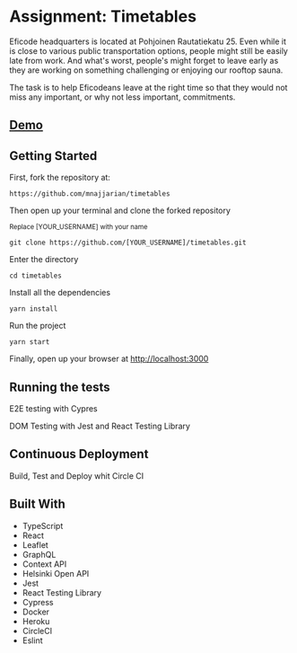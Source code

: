 # Assignment: Timetables

Eficode headquarters is located at Pohjoinen Rautatiekatu 25. Even while it is close to various public transportation options, people might still be easily late from work. And what's worst, people's might forget to leave early as they are working on something challenging or enjoying our rooftop sauna.

The task is to help Eficodeans leave at the right time so that they would not miss any important, or why not less important, commitments.

## [Demo](https://peaceful-dusk-48356.herokuapp.com/)

## Getting Started

First, fork the repository at:

`https://github.com/mnajjarian/timetables`

Then open up your terminal and clone the forked repository

<sub>Replace [YOUR_USERNAME] with your name<sub>

`git clone https://github.com/[YOUR_USERNAME]/timetables.git`

Enter the directory

`cd timetables`

Install all the dependencies

`yarn install`

Run the project

`yarn start`

Finally, open up your browser at [http://localhost:3000](http://localhost:3000)


## Running the tests

E2E testing with Cypres

DOM Testing with Jest and React Testing Library

## Continuous Deployment

Build, Test and Deploy whit Circle CI


## Built With

* TypeScript
* React
* Leaflet
* GraphQL
* Context API
* Helsinki Open API
* Jest
* React Testing Library
* Cypress
* Docker
* Heroku
* CircleCI
* Eslint

